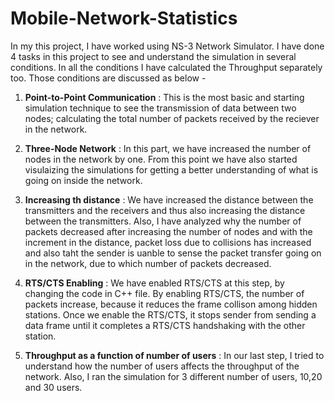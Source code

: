 # Mobile-Network-Statistics

In my this project, I have worked using NS-3 Network Simulator. I have done 4 tasks in this project to see and understand the simulation in several conditions. In all the conditions I have calculated the Throughput separately too. Those conditions are discussed as below - 

1. **Point-to-Point Communication** : This is the most basic and starting simulation technique to see the transmission of data between two nodes; calculating the total number of packets received by the reciever in the network.

2. **Three-Node Network** : In this part, we have increased the number of nodes in the network by one. From this point we have also started visulaizing the simulations for getting a better understanding of what is going on inside the network.

3. **Increasing th distance** : We have increased the distance between the transmitters and the receivers and thus also increasing the distance between the transmitters. Also, I have analyzed why the number of packets decreased after increasing the number of nodes and with the increment in the distance, packet loss due to collisions has increased and also taht the sender is uanble to sense the packet transfer going on in the network, due to which number of packets decreased.

4. **RTS/CTS Enabling** : We have enabled RTS/CTS at this step, by changing the code in C++ file. By enabling RTS/CTS, the number of packets increase, because it reduces the frame collison among hidden stations. Once we enable the RTS/CTS, it stops sender from sending a data frame until it completes a RTS/CTS handshaking with the other station. 

5. **Throughput as a function of number of users** : In our last step, I tried to understand how the number of users affects the throughput of the network. Also, I ran the simulation for 3 different number of users, 10,20 and 30 users. 
